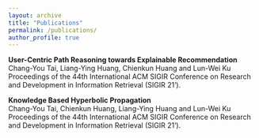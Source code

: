 ```yaml
---
layout: archive
title: "Publications"
permalink: /publications/
author_profile: true
---
```


**User-Centric Path Reasoning towards Explainable Recommendation** <br />
Chang-You Tai, Liang-Ying Huang, Chienkun Huang and Lun-Wei Ku <br />
Proceedings of the 44th International ACM SIGIR Conference on Research and Development in Information Retrieval (SIGIR 21’).

**Knowledge Based Hyperbolic Propagation** <br />
Chang-You Tai, Chienkun Huang, Liang-Ying Huang and Lun-Wei Ku <br />
Proceedings of the 44th International ACM SIGIR Conference on Research and Development in Information Retrieval (SIGIR 21’).
